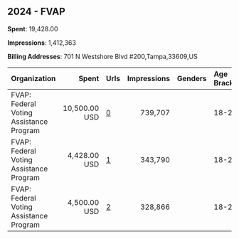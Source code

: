 ## 2024 - FVAP 
**Spent**: 19,428.00

**Impressions**: 1,412,363

**Billing Addresses**: 701 N Westshore Blvd #200,Tampa,33609,US

|Organization|Spent|Urls|Impressions|Genders|Age Brackets|Country Codes|
|:---|---:|:---|---:|:---|:---|:---|
|FVAP: Federal Voting Assistance Program|10,500.00 USD|[0](https://www.snap.com/political-ads/asset/ba0312ee446f3f3fda671aef058fd43f780be75d68b92f790b2385b47c9085c7?mediaType=jpeg)|739,707||18-29|united states|
|FVAP: Federal Voting Assistance Program|4,428.00 USD|[1](https://www.snap.com/political-ads/asset/93c34a10a257b3238db655ecd84fa7b686c067df58fc2948547dcff7da0f4c10?mediaType=png)|343,790||18-29|united states|
|FVAP: Federal Voting Assistance Program|4,500.00 USD|[2](https://www.snap.com/political-ads/asset/b10dc1bb416d8590176ea3a76ff10d05b0d3ffabc44b6f199a716d33757c8833?mediaType=png)|328,866||18-29|united states|
